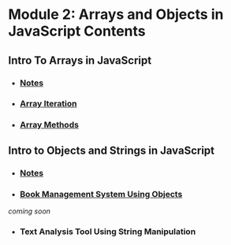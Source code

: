 # Module 2: Arrays and Objects in JavaScript Contents

## Intro To Arrays in JavaScript


- ### [Notes](./01-IntoToArraysInJavaScript/notes.md)
- ### [Array Iteration](./01-IntoToArraysInJavaScript/01-ArrayIteration/)
- ### [Array Methods](./01-IntoToArraysInJavaScript/02-ArrayMethods/)

## Intro to Objects and Strings in JavaScript

- ### [Notes](./02-IntroToObjectsAndStringsInJavaScript/notes.md)
- ### [Book Management System Using Objects](./02-IntroToObjectsAndStringsInJavaScript/01-BookManagementUsingObjects/)
*coming soon*
- ### Text Analysis Tool Using String Manipulation
